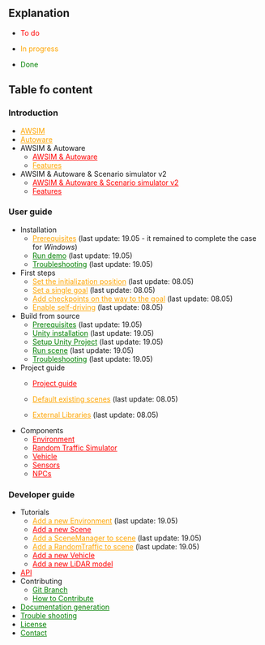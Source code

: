 ## Explanation
- <p style="color:red;">To do</p>
- <p style="color:orange;">In progress</p>
- <p style="color:green;">Done</p>

## Table fo content

### Introduction
- <a href="../Introduction/AWSIM/" style="color:orange;">AWSIM</a>
- <a href="../Introduction/Autoware/" style="color:orange;">Autoware</a>
- AWSIM & Autoware
    - <a href="../Introduction/AWSIMAutoware/" style="color:red;">AWSIM & Autoware</a>
    - <a href="../Introduction/AWSIMAutoware/Features/" style="color:orange;">Features</a>
- AWSIM & Autoware & Scenario simulator v2
    - <a href="../Introduction/AWSIMAutowareScenarioSimulatorV2/" style="color:red;">AWSIM & Autoware & Scenario simulator v2</a>
    - <a href="../Introduction/AWSIMAutowareScenarioSimulatorV2/Features/" style="color:red;">Features</a>

### User guide
- Installation
    - <a href="../UserGuide/Installation/Prerequisites/" style="color:orange;">Prerequisites</a> (last update: 19.05 - it remained to complete the case for *Windows*) <!--D-->
    - <a href="../UserGuide/Installation/RunDemo/" style="color:green;">Run demo</a> (last update: 19.05) <!--D-->
    - <a href="../DeveloperGuide/TroubleShooting/" style="color:green;">Troubleshooting</a> (last update: 19.05) <!--D-->
- First steps
    - <a href="../UserGuide/FirstSteps/SetTheInitializationPosition/" style="color:orange;">Set the initialization position</a> (last update: 08.05) 
    - <a href="../UserGuide/FirstSteps/SetASingleGoal/" style="color:orange;">Set a single goal</a>  (last update: 08.05) 
    - <a href="../UserGuide/FirstSteps/AddCheckpointsOnTheWayToTheGoal/" style="color:orange;">Add checkpoints on the way to the goal</a>  (last update: 08.05) 
    - <a href="../UserGuide/FirstSteps/EnableSelf-driving/" style="color:orange;">Enable self-driving</a>  (last update: 08.05) 
- Build from source
    - <a href="../UserGuide/BuildFromSource/Prerequisites/" style="color:green;">Prerequisites</a> (last update: 19.05) <!--D-->
    - <a href="../UserGuide/BuildFromSource/UnityInstallation/" style="color:green;">Unity installation</a> (last update: 19.05) <!--D-->
    - <a href="../UserGuide/BuildFromSource/SetupUnityProject/" style="color:green;">Setup Unity Project</a> (last update: 19.05) <!--D-->
    - <a href="../UserGuide/BuildFromSource/RunScene/" style="color:green;">Run scene</a> (last update: 19.05) <!--D-->
    - <a href="../DeveloperGuide/TroubleShooting/" style="color:green;">Troubleshooting</a> (last update: 19.05) <!--D-->
- Project guide
    - <a href="../UserGuide/ProjectGuide/" style="color:red;">Project guide</a>
    - <a href="../UserGuide/ProjectGuide/DefaultExistingScenes/" style="color:orange;">Default existing scenes</a> (last update: 08.05) 

    - <a href="../UserGuide/ProjectGuide/ExternalLibraries/" style="color:orange;">External Libraries</a> (last update: 08.05) 
- Components
    - <a href="../UserGuide/ProjectGuide/Components/Environment/" style="color:red;">Environment</a>
    - <a href="../UserGuide/ProjectGuide/Components/RandomTrafficSimulator/" style="color:red;">Random Traffic Simulator</a>
    - <a href="../UserGuide/ProjectGuide/Components/Vehicle/" style="color:red;">Vehicle</a>
    - <a href="../UserGuide/ProjectGuide/Components/Sensors/" style="color:red;">Sensors</a>
    - <a href="../UserGuide/ProjectGuide/Components/NPCs/" style="color:red;">NPCs</a>

### Developer guide
- Tutorials
    - <a href="../DeveloperGuide/Tutorials/AddANewEnvironment/" style="color:orange;">Add a new Environment</a> (last update: 19.05) <!--M-->
    - <a href="../DeveloperGuide/Tutorials/AddANewScene/" style="color:red;">Add a new Scene</a> 
    - <a href="../DeveloperGuide/Tutorials/AddASceneManagerToScene/" style="color:orange;">Add a SceneManager to scene</a> (last update: 19.05) <!--M-->
    - <a href="../DeveloperGuide/Tutorials/AddARandomTrafficToScene/" style="color:orange;">Add a RandomTraffic to scene</a> (last update: 19.05) <!--M-->
    - <a href="../DeveloperGuide/Tutorials/AddANewVehicle/" style="color:red;">Add a new Vehicle</a>
    - <a href="../DeveloperGuide/Tutorials/AddANewLiDARModel/" style="color:red;">Add a new LiDAR model</a>
- <a href="../DeveloperGuide/API/" style="color:red;">API</a>
- Contributing
    - <a href="../DeveloperGuide/Contributing/GitBranch/" style="color:green;">Git Branch</a>
    - <a href="../DeveloperGuide/Contributing/HowToContribute/" style="color:green;">How to Contribute</a>
- <a href="../DeveloperGuide/DocumentationGeneration/" style="color:green;">Documentation generation</a>
- <a href="../DeveloperGuide/TroubleShooting/" style="color:green;">Trouble shooting</a>
- <a href="../License/" style="color:green;">License</a>
- <a href="../Contact/" style="color:green;">Contact</a>
